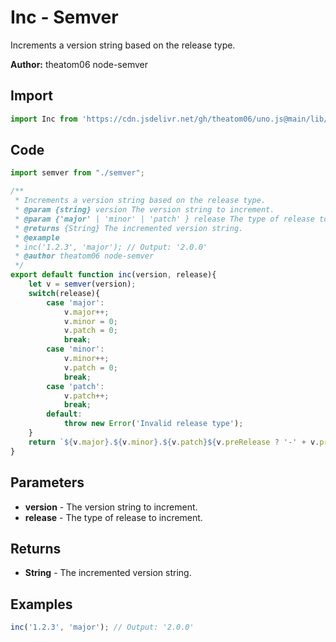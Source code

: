 # Inc - Semver
Increments a version string based on the release type.

**Author:** theatom06 node-semver

## Import 

```js
import Inc from 'https://cdn.jsdelivr.net/gh/theatom06/uno.js@main/lib/Semver/TITLE';
```

## Code
```js
import semver from "./semver";

/**
 * Increments a version string based on the release type.
 * @param {string} version The version string to increment.
 * @param {'major' | 'minor' | 'patch' } release The type of release to increment.
 * @returns {String} The incremented version string.
 * @example
 * inc('1.2.3', 'major'); // Output: '2.0.0'
 * @author theatom06 node-semver
 */
export default function inc(version, release){
    let v = semver(version);
    switch(release){
        case 'major':
            v.major++;
            v.minor = 0;
            v.patch = 0;
            break;
        case 'minor':
            v.minor++;
            v.patch = 0;
            break;
        case 'patch':
            v.patch++;
            break;
        default:
            throw new Error('Invalid release type');
    }
    return `${v.major}.${v.minor}.${v.patch}${v.preRelease ? '-' + v.preRelease : ''}${v.buildInfo ? '+' + v.buildInfo : ''}`;
}
```

## Parameters
* **version** - The version string to increment.
* **release** - The type of release to increment.


## Returns
* **String** - The incremented version string.


## Examples
```js
inc('1.2.3', 'major'); // Output: '2.0.0'

```
